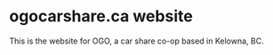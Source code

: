 ogocarshare.ca website
======================

This is the website for OGO, a car share co-op based in Kelowna, BC.
